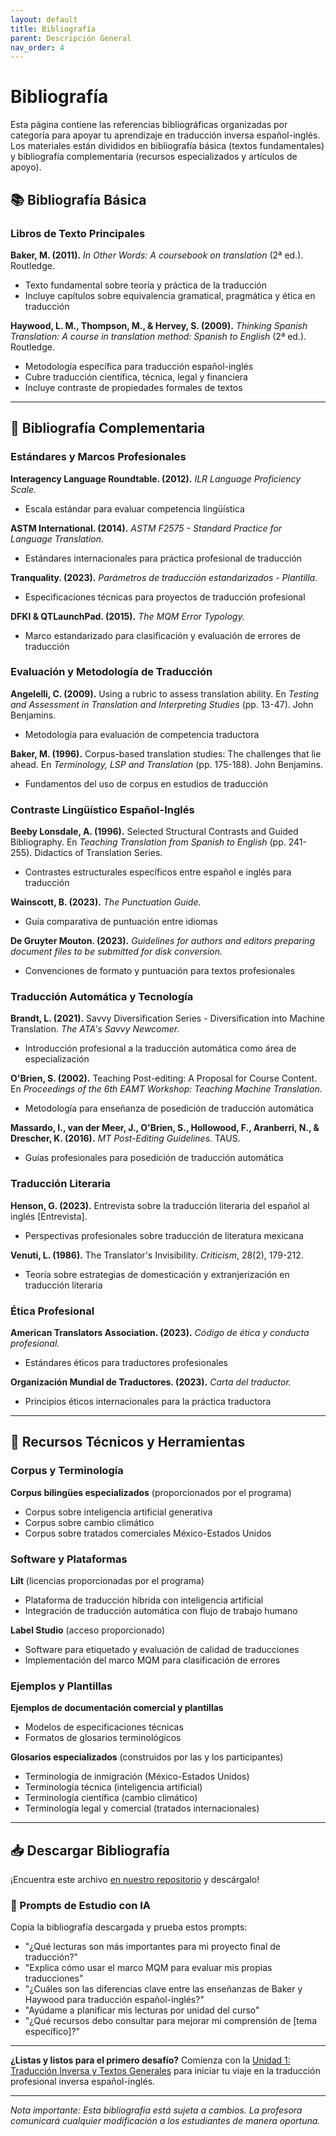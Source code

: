 ```yaml
---
layout: default
title: Bibliografía
parent: Descripción General
nav_order: 4
---
```


# Bibliografía

Esta página contiene las referencias bibliográficas organizadas por categoría para apoyar tu aprendizaje en traducción inversa español-inglés. Los materiales están divididos en bibliografía básica (textos fundamentales) y bibliografía complementaria (recursos especializados y artículos de apoyo).

## 📚 Bibliografía Básica

### Libros de Texto Principales

**Baker, M. (2011).** *In Other Words: A coursebook on translation* (2ª ed.). Routledge.
- Texto fundamental sobre teoría y práctica de la traducción
- Incluye capítulos sobre equivalencia gramatical, pragmática y ética en traducción

**Haywood, L. M., Thompson, M., & Hervey, S. (2009).** *Thinking Spanish Translation: A course in translation method: Spanish to English* (2ª ed.). Routledge.
- Metodología específica para traducción español-inglés
- Cubre traducción científica, técnica, legal y financiera
- Incluye contraste de propiedades formales de textos

---

## 📖 Bibliografía Complementaria

### Estándares y Marcos Profesionales

**Interagency Language Roundtable. (2012).** *ILR Language Proficiency Scale.*
- Escala estándar para evaluar competencia lingüística

**ASTM International. (2014).** *ASTM F2575 - Standard Practice for Language Translation.*
- Estándares internacionales para práctica profesional de traducción

**Tranquality. (2023).** *Parámetros de traducción estandarizados - Plantilla.*
- Especificaciones técnicas para proyectos de traducción profesional

**DFKI & QTLaunchPad. (2015).** *The MQM Error Typology.*
- Marco estandarizado para clasificación y evaluación de errores de traducción

### Evaluación y Metodología de Traducción

**Angelelli, C. (2009).** Using a rubric to assess translation ability. En *Testing and Assessment in Translation and Interpreting Studies* (pp. 13-47). John Benjamins.
- Metodología para evaluación de competencia traductora

**Baker, M. (1996).** Corpus-based translation studies: The challenges that lie ahead. En *Terminology, LSP and Translation* (pp. 175-188). John Benjamins.
- Fundamentos del uso de corpus en estudios de traducción

### Contraste Lingüístico Español-Inglés

**Beeby Lonsdale, A. (1996).** Selected Structural Contrasts and Guided Bibliography. En *Teaching Translation from Spanish to English* (pp. 241-255). Didactics of Translation Series.
- Contrastes estructurales específicos entre español e inglés para traducción

**Wainscott, B. (2023).** *The Punctuation Guide.*
- Guía comparativa de puntuación entre idiomas

**De Gruyter Mouton. (2023).** *Guidelines for authors and editors preparing document files to be submitted for disk conversion.*
- Convenciones de formato y puntuación para textos profesionales

### Traducción Automática y Tecnología

**Brandt, L. (2021).** Savvy Diversification Series - Diversification into Machine Translation. *The ATA's Savvy Newcomer.*
- Introducción profesional a la traducción automática como área de especialización

**O'Brien, S. (2002).** Teaching Post-editing: A Proposal for Course Content. En *Proceedings of the 6th EAMT Workshop: Teaching Machine Translation.*
- Metodología para enseñanza de posedición de traducción automática

**Massardo, I., van der Meer, J., O'Brien, S., Hollowood, F., Aranberri, N., & Drescher, K. (2016).** *MT Post-Editing Guidelines.* TAUS.
- Guías profesionales para posedición de traducción automática

### Traducción Literaria

**Henson, G. (2023).** Entrevista sobre la traducción literaria del español al inglés [Entrevista].
- Perspectivas profesionales sobre traducción de literatura mexicana

**Venuti, L. (1986).** The Translator's Invisibility. *Criticism*, 28(2), 179-212.
- Teoría sobre estrategias de domesticación y extranjerización en traducción literaria

### Ética Profesional

**American Translators Association. (2023).** *Código de ética y conducta profesional.*
- Estándares éticos para traductores profesionales

**Organización Mundial de Traductores. (2023).** *Carta del traductor.*
- Principios éticos internacionales para la práctica traductora

---

## 🔧 Recursos Técnicos y Herramientas

### Corpus y Terminología

**Corpus bilingües especializados** (proporcionados por el programa)
- Corpus sobre inteligencia artificial generativa
- Corpus sobre cambio climático  
- Corpus sobre tratados comerciales México-Estados Unidos

### Software y Plataformas

**Lilt** (licencias proporcionadas por el programa)
- Plataforma de traducción híbrida con inteligencia artificial
- Integración de traducción automática con flujo de trabajo humano

**Label Studio** (acceso proporcionado)
- Software para etiquetado y evaluación de calidad de traducciones
- Implementación del marco MQM para clasificación de errores

### Ejemplos y Plantillas

**Ejemplos de documentación comercial y plantillas**
- Modelos de especificaciones técnicas
- Formatos de glosarios terminológicos

**Glosarios especializados** (construidos por las y los participantes)
- Terminología de inmigración (México-Estados Unidos)
- Terminología técnica (inteligencia artificial)
- Terminología científica (cambio climático)
- Terminología legal y comercial (tratados internacionales)

---

## 📥 Descargar Bibliografía

¡Encuentra este archivo [en nuestro repositorio](https://github.com/alainamb/uic_tr18-trad-inversa-es-en/blob/main/overview/bibliografia.md) y descárgalo!

### 🤖 Prompts de Estudio con IA
Copia la bibliografía descargada y prueba estos prompts:
- "¿Qué lecturas son más importantes para mi proyecto final de traducción?"
- "Explica cómo usar el marco MQM para evaluar mis propias traducciones"
- "¿Cuáles son las diferencias clave entre las enseñanzas de Baker y Haywood para traducción español-inglés?"
- "Ayúdame a planificar mis lecturas por unidad del curso"
- "¿Qué recursos debo consultar para mejorar mi comprensión de [tema específico]?"

---

**¿Listas y listos para el primero desafío?** Comienza con la [Unidad 1: Traducción Inversa y Textos Generales](../unidad1/unidad1-resumen.md) para iniciar tu viaje en la traducción profesional inversa español-inglés.

---

*Nota importante: Esta bibliografía está sujeta a cambios. La profesora comunicará cualquier modificación a los estudiantes de manera oportuna.*
